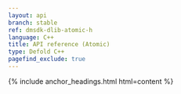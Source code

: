```yaml
---
layout: api
branch: stable
ref: dmsdk-dlib-atomic-h
language: C++
title: API reference (Atomic)
type: Defold C++
pagefind_exclude: true
---
```

{% include anchor_headings.html html=content %}